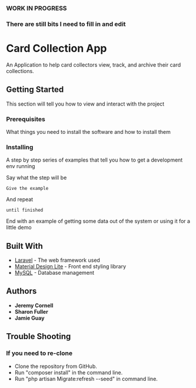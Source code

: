 ### WORK IN PROGRESS
### There are still bits I need to fill in and edit

# Card Collection App

An Application to help card collectors view, track, and archive their card collections. 

## Getting Started

This section will tell you how to view and interact with the project

### Prerequisites

What things you need to install the software and how to install them


### Installing

A step by step series of examples that tell you how to get a development env running

Say what the step will be

```
Give the example
```

And repeat

```
until finished
```

End with an example of getting some data out of the system or using it for a little demo


## Built With

* [Laravel](https://laravel.com/) - The web framework used
* [Material Design Lite](https://getmdl.io/) - Front end styling library
* [MySQL](https://www.mysql.com/) - Database management

## Authors

* **Jeremy Cornell**
* **Sharon Fuller**
* **Jamie Guay**

## Trouble Shooting
### If you need to re-clone

* Clone the repository from GitHub.
* Run "composer install" in the command line.
* Run "php artisan Migrate:refresh --seed" in command line.



